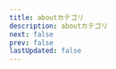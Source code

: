 ```yaml
---
title: aboutカテゴリ
description: aboutカテゴリ
next: false
prev: false
lastUpdated: false
---
```


<script setup>
import { data as posts } from '../../.vitepress/theme/posts.data.mjs'
</script>

<ul>
    <template v-for="post of posts">
        <li v-if="post.url.startsWith('/about/')">
            <a :href="post.url">{{ post.frontmatter.title }}</a>
        </li>
    </template>
</ul>